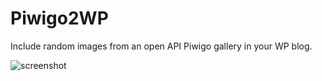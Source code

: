# Piwigo2WP
Include random images from an open API Piwigo gallery in your WP blog.

![screenshot](https://user-images.githubusercontent.com/71740645/144752348-b6a88c35-3839-4b61-a2ec-235e87d8d4b6.jpg)
